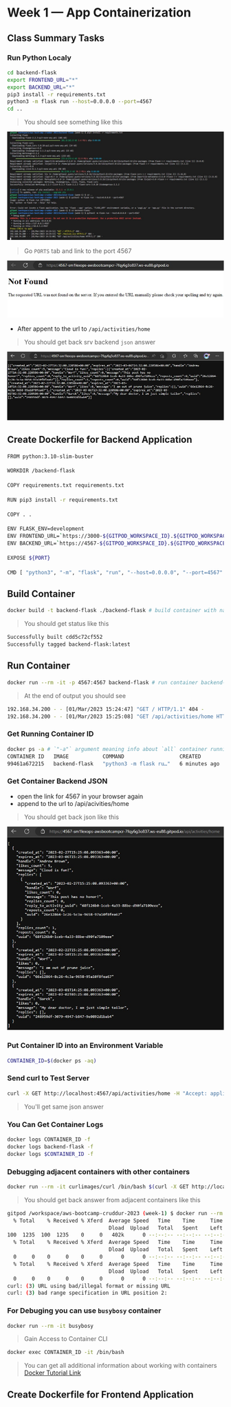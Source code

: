 # Week 1 — App Containerization

## Class Summary Tasks

### Run Python Localy

```sh
cd backend-flask
export FRONTEND_URL="*"
export BACKEND_URL="*"
pip3 install -r requirements.txt
python3 -m flask run --host=0.0.0.0 --port=4567
cd ..
```

> You should see something like this

![Local Run App](assets/run_app_local_cli.jpg)

> Go `PORTS` tab and link to the port 4567

![Local 404](assets/run_app_local.jpg)

- After appent to the url to `/api/activities/home`

> You should get back srv backend `json` answer 

![JSON](assets/run_app_local_with_api.jpg)

## Create Dockerfile for Backend Application

```sh
FROM python:3.10-slim-buster

WORKDIR /backend-flask

COPY requirements.txt requirements.txt

RUN pip3 install -r requirements.txt

COPY . .

ENV FLASK_ENV=development
ENV FRONTEND_URL=`https://3000-${GITPOD_WORKSPACE_ID}.${GITPOD_WORKSPACE_CLUSTER_HOST}`
ENV BACKEND_URL=`https://4567-${GITPOD_WORKSPACE_ID}.${GITPOD_WORKSPACE_CLUSTER_HOST}`

EXPOSE ${PORT}

CMD [ "python3", "-m", "flask", "run", "--host=0.0.0.0", "--port=4567" ]
```

## Build Container

```sh
docker build -t backend-flask ./backend-flask # build container with name `backend-flask`
```

> You should get status like this

```sh
Successfully built cdd5c72cf552
Successfully tagged backend-flask:latest
```

## Run Container

```sh
docker run --rm -it -p 4567:4567 backend-flask # run container backend-flask in interaction mode, listen port 4567, after `ctrl+C` container will be deleted automaticly
```

> At the end of output you should see

```sh
192.168.34.200 - - [01/Mar/2023 15:24:47] "GET / HTTP/1.1" 404 -
192.168.34.200 - - [01/Mar/2023 15:25:08] "GET /api/activities/home HTTP/1.1" 200 -
```

### Get Running Container ID 

```sh
docker ps -a # `"-a"` argument meaning info about `all` container running and stoped
CONTAINER ID   IMAGE           COMMAND                  CREATED         STATUS         PORTS                                       NAMES
99461a672215   backend-flask   "python3 -m flask ru…"   6 minutes ago   Up 6 minutes   0.0.0.0:4567->4567/tcp, :::4567->4567/tcp   fervent_kirch
```

### Get Container Backend JSON 

- open the link for 4567 in your browser again
- append to the url to /api/acivities/home

> You should get back json like this

![JSON Container](assets/container_app_api.jpg)

### Put Container ID into an Environment Variable

```sh
CONTAINER_ID=$(docker ps -aq)
```

### Send curl to Test Server

```sh
curl -X GET http://localhost:4567/api/activities/home -H "Accept: application/json" -H "Content-Type: application/json"
```

> You'll get same json answer

### You Can Get Container Logs

```sh
docker logs CONTAINER_ID -f
docker logs backend-flask -f
docker logs $CONTAINER_ID -f
```
### Debugging adjacent containers with other containers

```sh
docker run --rm -it curlimages/curl /bin/bash $(curl -X GET http://localhost:4567/api/activities/home -H \"Accept: application/json\" -H \"Content-Type: application/json\")
```

> You should get back answer from adjacent containers like this
```sh
gitpod /workspace/aws-bootcamp-cruddur-2023 (week-1) $ docker run --rm -it curlimages/curl /bin/bash $(curl -X GET http://localhost:4567/api/activities/home -H \"Accept: application/json\" -H \"Content-Type: application/json\")
  % Total    % Received % Xferd  Average Speed   Time    Time     Time  Current
                                 Dload  Upload   Total   Spent    Left  Speed
100  1235  100  1235    0     0   402k      0 --:--:-- --:--:-- --:--:--  402k
  % Total    % Received % Xferd  Average Speed   Time    Time     Time  Current
                                 Dload  Upload   Total   Spent    Left  Speed
  0     0    0     0    0     0      0      0 --:--:-- --:--:-- --:--:--     0curl: (6) Could not resolve host: application
  % Total    % Received % Xferd  Average Speed   Time    Time     Time  Current
                                 Dload  Upload   Total   Spent    Left  Speed
  0     0    0     0    0     0      0      0 --:--:-- --:--:-- --:--:--     0curl: (6) Could not resolve host: application
curl: (3) URL using bad/illegal format or missing URL
curl: (3) bad range specification in URL position 2:
```
### For Debuging you can use `busybosy` container

```sh
docker run --rm -it busybosy
```

> Gain Access to Container CLI

```sh
docker exec CONTAINER_ID -it /bin/bash
```

> You can get all additional information about working with containers
[Docker Tutorial Link](https://docs.docker.com/get-started/)

## Create Dockerfile for Frontend Application

